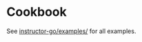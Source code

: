 # Cookbook

See [instructor-go/examples/](https://github.com/hemanta212/instructor-go/tree/main/examples) for all examples.
